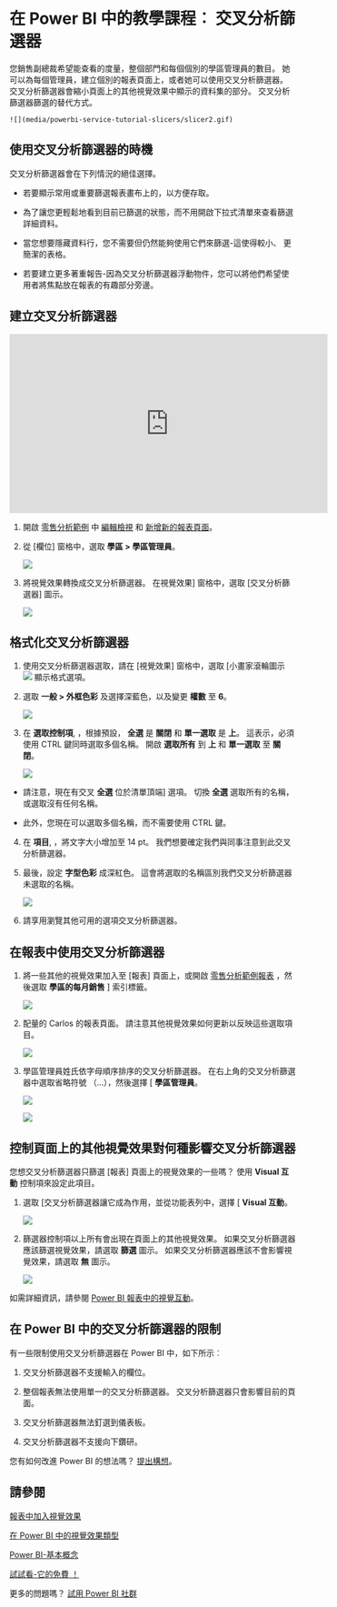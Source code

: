 <properties
   pageTitle="在 Power BI 中的教學課程︰ 交叉分析篩選器"
   description="在 Power BI 中的教學課程︰ 交叉分析篩選器"
   services="powerbi"
   documentationCenter=""
   authors="mihart"
   manager="mblythe"
   backup=""
   editor=""
   tags=""
   featuredVideoId="7rrvpa6KUto"
   qualityFocus="monitoring"
   qualityDate=""/>

<tags
   ms.service="powerbi"
   ms.devlang="NA"
   ms.topic="article"
   ms.tgt_pltfrm="NA"
   ms.workload="powerbi"
   ms.date="10/08/2016"
   ms.author="mihart"/>

# 在 Power BI 中的教學課程︰ 交叉分析篩選器  

您銷售副總裁希望能查看的度量，整個部門和每個個別的學區管理員的數目。 她可以為每個管理員，建立個別的報表頁面上，或者她可以使用交叉分析篩選器。 交叉分析篩選器會縮小頁面上的其他視覺效果中顯示的資料集的部分。  交叉分析篩選器篩選的替代方式。

    ![](media/powerbi-service-tutorial-slicers/slicer2.gif)

## 使用交叉分析篩選器的時機  
交叉分析篩選器會在下列情況的絕佳選擇。

-   若要顯示常用或重要篩選報表畫布上的，以方便存取。

-   為了讓您更輕鬆地看到目前已篩選的狀態，而不用開啟下拉式清單來查看篩選詳細資料。

- 當您想要隱藏資料行，您不需要但仍然能夠使用它們來篩選-這使得較小、 更簡潔的表格。

- 若要建立更多著重報告-因為交叉分析篩選器浮動物件，您可以將他們希望使用者將焦點放在報表的有趣部分旁邊。

## 建立交叉分析篩選器

<iframe width="560" height="315" src="https://www.youtube.com/embed/7rrvpa6KUto" frameborder="0" allowfullscreen></iframe>

1.  開啟 [零售分析範例](powerbi-sample-retail-analysis-take-a-tour) 中 [編輯檢視](powerbi-service-interact-with-a-report-in-editing-view.md) 和 [新增新的報表頁面](powerbi-service-add-a-page-to-a-report.md)。

2. 從 [欄位] 窗格中，選取 **學區 > 學區管理員**。 

    ![](media/powerbi-service-tutorial-slicers/PBI_Slicer_chartFirst.png)

3.  將視覺效果轉換成交叉分析篩選器。 在視覺效果] 窗格中，選取 [交叉分析篩選器] 圖示。

    ![](media/powerbi-service-tutorial-slicers/PBI_Slicer_select.png)

## 格式化交叉分析篩選器

1. 使用交叉分析篩選器選取，請在 [視覺效果] 窗格中，選取 [小畫家滾輪圖示 ![](media/powerbi-service-tutorial-slicers/power-bi-paintroller.png) 顯示格式選項。

2. 選取 **一般 > 外框色彩** 及選擇深藍色，以及變更 **權數** 至 **6**。

    ![](media/powerbi-service-tutorial-slicers/PBI_slicer_outline2.png)

3. 在 **選取控制項**, ，根據預設， **全選** 是 **關閉** 和 **單一選取** 是 **上**。 這表示，必須使用 CTRL 鍵同時選取多個名稱。 開啟 **選取所有** 到 **上** 和 **單一選取** 至 **關閉**。

    ![](media/powerbi-service-tutorial-slicers/PBI_slicer_selectionControls2.png)

  - 請注意，現在有交叉 **全選** 位於清單頂端] 選項。 切換 **全選** 選取所有的名稱，或選取沒有任何名稱。

  - 此外，您現在可以選取多個名稱，而不需要使用 CTRL 鍵。

4. 在 **項目**, ，將文字大小增加至 14 pt。  我們想要確定我們與同事注意到此交叉分析篩選器。

5. 最後，設定 **字型色彩** 成深紅色。  這會將選取的名稱區別我們交叉分析篩選器未選取的名稱。

    ![](media/powerbi-service-tutorial-slicers/PBI_slicer_font2.png)

6. 請享用瀏覽其他可用的選項交叉分析篩選器。

## 在報表中使用交叉分析篩選器

1. 將一些其他的視覺效果加入至 [報表] 頁面上，或開啟 [零售分析範例報表](powerbi-sample-retail-analysis-take-a-tour.md) ，然後選取 **學區的每月銷售** ] 索引標籤。

    ![](media/powerbi-service-tutorial-slicers/power-bi-retail-sample.png)

2. 配量的 Carlos 的報表頁面。 請注意其他視覺效果如何更新以反映這些選取項目。

    ![](media/powerbi-service-tutorial-slicers/slicer2.gif)

3. 學區管理員姓氏依字母順序排序的交叉分析篩選器。  在右上角的交叉分析篩選器中選取省略符號 （...），然後選擇 [ **學區管理員**。

    ![](media/powerbi-service-tutorial-slicers/PBI_slicer_sort2.png)

    ![](media/powerbi-service-tutorial-slicers/PBI_slicer_sorted.png)

## 控制頁面上的其他視覺效果對何種影響交叉分析篩選器

您想交叉分析篩選器只篩選 [報表] 頁面上的視覺效果的一些嗎？  使用 **Visual 互動** 控制項來設定此項目。

1. 選取 [交叉分析篩選器讓它成為作用，並從功能表列中，選擇 [ **Visual 互動**。

    ![](media/powerbi-service-tutorial-slicers/pbi-slicer-interactions.png)

2. 篩選器控制項以上所有會出現在頁面上的其他視覺效果。 如果交叉分析篩選器應該篩選視覺效果，請選取 **篩選** 圖示。  如果交叉分析篩選器應該不會影響視覺效果，請選取 **無** 圖示。

    ![](media/powerbi-service-tutorial-slicers/filter-controls.png)

如需詳細資訊，請參閱 [Power BI 報表中的視覺互動](documentation/powerbi-service-visual-interactions.md)。

##  在 Power BI 中的交叉分析篩選器的限制
有一些限制使用交叉分析篩選器在 Power BI 中，如下所示︰
1.  交叉分析篩選器不支援輸入的欄位。

2.  整個報表無法使用單一的交叉分析篩選器。 交叉分析篩選器只會影響目前的頁面。

3.  交叉分析篩選器無法釘選到儀表板。

4.  交叉分析篩選器不支援向下鑽研。

您有如何改進 Power BI 的想法嗎？ 
            [提出構想](https://ideas.powerbi.com/forums/265200-power-bi-ideas)。

## 請參閱  
 [報表中加入視覺效果](powerbi-service-add-visualizations-to-a-report-i.md)  

 [在 Power BI 中的視覺效果類型](powerbi-service-visualization-types-for-reports-and-q-and-a.md)

 [Power BI-基本概念](powerbi-service-basic-concepts.md)  

[試試看-它的免費 ！](https://powerbi.com/)  

更多的問題嗎？ [試用 Power BI 社群](http://community.powerbi.com/)
